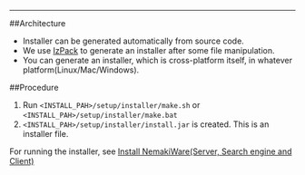 ---

##Architecture
* Installer can be generated automatically from source code.
* We use [IzPack](http://izpack.org/) to generate an installer after some file manipulation.
* You can generate an installer, which is cross-platform itself, in whatever platform(Linux/Mac/Windows).

##Procedure
1. Run `<INSTALL_PAH>/setup/installer/make.sh` or `<INSTALL_PAH>/setup/installer/make.bat` 
2. `<INSTALL_PAH>/setup/installer/install.jar` is created. This is an installer file.

For running the installer, see [Install NemakiWare(Server, Search engine and Client)](https://github.com/NemakiWare/NemakiWare/wiki/Install-NemakiWare%28Server,-Search-engine-and-Client%29)